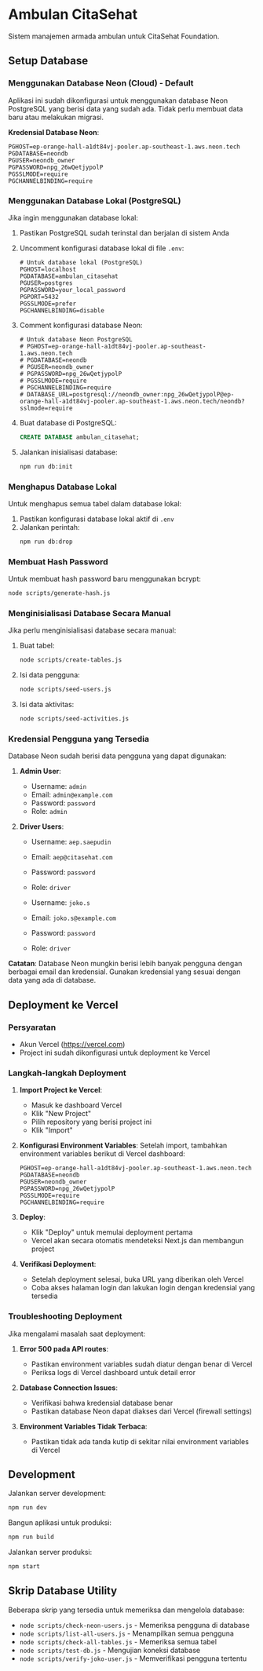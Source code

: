 # Ambulan CitaSehat

Sistem manajemen armada ambulan untuk CitaSehat Foundation.

## Setup Database

### Menggunakan Database Neon (Cloud) - Default

Aplikasi ini sudah dikonfigurasi untuk menggunakan database Neon PostgreSQL yang berisi data yang sudah ada. Tidak perlu membuat data baru atau melakukan migrasi.

**Kredensial Database Neon**:
```
PGHOST=ep-orange-hall-a1dt84vj-pooler.ap-southeast-1.aws.neon.tech
PGDATABASE=neondb
PGUSER=neondb_owner
PGPASSWORD=npg_26wQetjypolP
PGSSLMODE=require
PGCHANNELBINDING=require
```

### Menggunakan Database Lokal (PostgreSQL)

Jika ingin menggunakan database lokal:

1. Pastikan PostgreSQL sudah terinstal dan berjalan di sistem Anda
2. Uncomment konfigurasi database lokal di file `.env`:
   ```
   # Untuk database lokal (PostgreSQL)
   PGHOST=localhost
   PGDATABASE=ambulan_citasehat
   PGUSER=postgres
   PGPASSWORD=your_local_password
   PGPORT=5432
   PGSSLMODE=prefer
   PGCHANNELBINDING=disable
   ```

3. Comment konfigurasi database Neon:
   ```
   # Untuk database Neon PostgreSQL
   # PGHOST=ep-orange-hall-a1dt84vj-pooler.ap-southeast-1.aws.neon.tech
   # PGDATABASE=neondb
   # PGUSER=neondb_owner
   # PGPASSWORD=npg_26wQetjypolP
   # PGSSLMODE=require
   # PGCHANNELBINDING=require
   # DATABASE_URL=postgresql://neondb_owner:npg_26wQetjypolP@ep-orange-hall-a1dt84vj-pooler.ap-southeast-1.aws.neon.tech/neondb?sslmode=require
   ```

4. Buat database di PostgreSQL:
   ```sql
   CREATE DATABASE ambulan_citasehat;
   ```

5. Jalankan inisialisasi database:
   ```bash
   npm run db:init
   ```

### Menghapus Database Lokal

Untuk menghapus semua tabel dalam database lokal:

1. Pastikan konfigurasi database lokal aktif di `.env`
2. Jalankan perintah:
   ```bash
   npm run db:drop
   ```

### Membuat Hash Password

Untuk membuat hash password baru menggunakan bcrypt:

```bash
node scripts/generate-hash.js
```

### Menginisialisasi Database Secara Manual

Jika perlu menginisialisasi database secara manual:

1. Buat tabel:
   ```bash
   node scripts/create-tables.js
   ```

2. Isi data pengguna:
   ```bash
   node scripts/seed-users.js
   ```

3. Isi data aktivitas:
   ```bash
   node scripts/seed-activities.js
   ```

### Kredensial Pengguna yang Tersedia

Database Neon sudah berisi data pengguna yang dapat digunakan:

1. **Admin User**:
   - Username: `admin`
   - Email: `admin@example.com`
   - Password: `password`
   - Role: `admin`

2. **Driver Users**:
   - Username: `aep.saepudin`
   - Email: `aep@citasehat.com`
   - Password: `password`
   - Role: `driver`
   
   - Username: `joko.s`
   - Email: `joko.s@example.com`
   - Password: `password`
   - Role: `driver`

**Catatan**: Database Neon mungkin berisi lebih banyak pengguna dengan berbagai email dan kredensial. Gunakan kredensial yang sesuai dengan data yang ada di database.

## Deployment ke Vercel

### Persyaratan
- Akun Vercel (https://vercel.com)
- Project ini sudah dikonfigurasi untuk deployment ke Vercel

### Langkah-langkah Deployment

1. **Import Project ke Vercel**:
   - Masuk ke dashboard Vercel
   - Klik "New Project"
   - Pilih repository yang berisi project ini
   - Klik "Import"

2. **Konfigurasi Environment Variables**:
   Setelah import, tambahkan environment variables berikut di Vercel dashboard:
   ```
   PGHOST=ep-orange-hall-a1dt84vj-pooler.ap-southeast-1.aws.neon.tech
   PGDATABASE=neondb
   PGUSER=neondb_owner
   PGPASSWORD=npg_26wQetjypolP
   PGSSLMODE=require
   PGCHANNELBINDING=require
   ```

3. **Deploy**:
   - Klik "Deploy" untuk memulai deployment pertama
   - Vercel akan secara otomatis mendeteksi Next.js dan membangun project

4. **Verifikasi Deployment**:
   - Setelah deployment selesai, buka URL yang diberikan oleh Vercel
   - Coba akses halaman login dan lakukan login dengan kredensial yang tersedia

### Troubleshooting Deployment

Jika mengalami masalah saat deployment:

1. **Error 500 pada API routes**:
   - Pastikan environment variables sudah diatur dengan benar di Vercel
   - Periksa logs di Vercel dashboard untuk detail error

2. **Database Connection Issues**:
   - Verifikasi bahwa kredensial database benar
   - Pastikan database Neon dapat diakses dari Vercel (firewall settings)

3. **Environment Variables Tidak Terbaca**:
   - Pastikan tidak ada tanda kutip di sekitar nilai environment variables di Vercel

## Development

Jalankan server development:
```bash
npm run dev
```

Bangun aplikasi untuk produksi:
```bash
npm run build
```

Jalankan server produksi:
```bash
npm start
```

## Skrip Database Utility

Beberapa skrip yang tersedia untuk memeriksa dan mengelola database:

- `node scripts/check-neon-users.js` - Memeriksa pengguna di database
- `node scripts/list-all-users.js` - Menampilkan semua pengguna
- `node scripts/check-all-tables.js` - Memeriksa semua tabel
- `node scripts/test-db.js` - Mengujian koneksi database
- `node scripts/verify-joko-user.js` - Memverifikasi pengguna tertentu